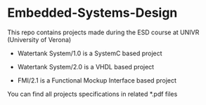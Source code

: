# Embedded-Systems-Design
This repo contains projects made during the ESD course at UNIVR (University of Verona)

- Watertank System/1.0 is a SystemC based project
- Watertank System/2.0 is a VHDL based project

- FMI/2.1 is a Functional Mockup Interface based project

You can find all projects specifications in related *.pdf files
